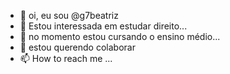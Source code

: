 - 👋 oi, eu sou @g7beatriz
- 👀  Estou interessada em estudar direito...
- 🌱 no momento estou cursando o ensino médio...
- 💞️ estou querendo colaborar 
- 📫 How to reach me ...

<!---
g7beatriz/g7beatriz is a ✨ special ✨ repository because its `README.md` (this file) appears on your GitHub profile.
You can click the Preview link to take a look at your changes.
--->
